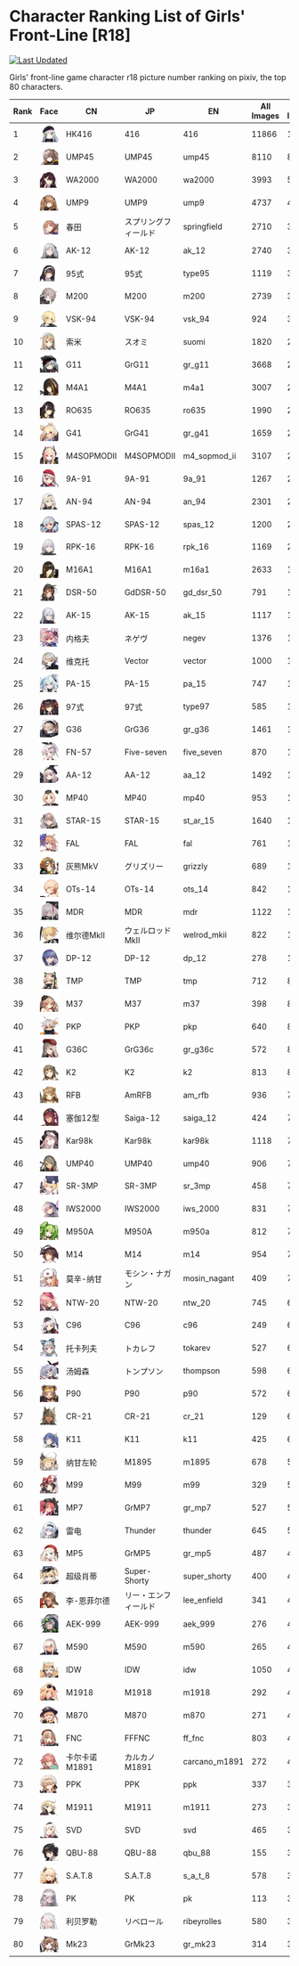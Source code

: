 # Character Ranking List of Girls' Front-Line [R18]

[![Last Updated](https://img.shields.io/endpoint?url=https://gist.githubusercontent.com/narugo1992/254442dea2e77cf46366df97f499242f/raw/data_last_update.json)](https://huggingface.co/datasets/deepghs/game_characters)

Girls' front-line game character r18 picture number ranking on pixiv, the top 80 characters. 

|   Rank | Face                                              | CN         | JP           | EN            |   All Images |   R18 Images |
|--------|---------------------------------------------------|------------|--------------|---------------|--------------|--------------|
|      1 | ![416](./images/logo_416.png)                     | HK416      | 416          | 416           |        11866 |         1642 |
|      2 | ![ump45](./images/logo_ump45.png)                 | UMP45      | UMP45        | ump45         |         8110 |          865 |
|      3 | ![wa2000](./images/logo_wa2000.png)               | WA2000     | WA2000       | wa2000        |         3993 |          513 |
|      4 | ![ump9](./images/logo_ump9.png)                   | UMP9       | UMP9         | ump9          |         4737 |          452 |
|      5 | ![springfield](./images/logo_springfield.png)     | 春田         | スプリングフィールド   | springfield   |         2710 |          399 |
|      6 | ![ak_12](./images/logo_ak_12.png)                 | AK-12      | AK-12        | ak_12         |         2740 |          339 |
|      7 | ![type95](./images/logo_type95.png)               | 95式        | 95式          | type95        |         1119 |          326 |
|      8 | ![m200](./images/logo_m200.png)                   | M200       | M200         | m200          |         2739 |          308 |
|      9 | ![vsk_94](./images/logo_vsk_94.png)               | VSK-94     | VSK-94       | vsk_94        |          924 |          306 |
|     10 | ![suomi](./images/logo_suomi.png)                 | 索米         | スオミ          | suomi         |         1820 |          285 |
|     11 | ![gr_g11](./images/logo_gr_g11.png)               | G11        | GrG11        | gr_g11        |         3668 |          277 |
|     12 | ![m4a1](./images/logo_m4a1.png)                   | M4A1       | M4A1         | m4a1          |         3007 |          267 |
|     13 | ![ro635](./images/logo_ro635.png)                 | RO635      | RO635        | ro635         |         1990 |          260 |
|     14 | ![gr_g41](./images/logo_gr_g41.png)               | G41        | GrG41        | gr_g41        |         1659 |          260 |
|     15 | ![m4_sopmod_ii](./images/logo_m4_sopmod_ii.png)   | M4SOPMODII | M4SOPMODII   | m4_sopmod_ii  |         3107 |          252 |
|     16 | ![9a_91](./images/logo_9a_91.png)                 | 9A-91      | 9A-91        | 9a_91         |         1267 |          227 |
|     17 | ![an_94](./images/logo_an_94.png)                 | AN-94      | AN-94        | an_94         |         2301 |          216 |
|     18 | ![spas_12](./images/logo_spas_12.png)             | SPAS-12    | SPAS-12      | spas_12       |         1200 |          215 |
|     19 | ![rpk_16](./images/logo_rpk_16.png)               | RPK-16     | RPK-16       | rpk_16        |         1169 |          200 |
|     20 | ![m16a1](./images/logo_m16a1.png)                 | M16A1      | M16A1        | m16a1         |         2633 |          198 |
|     21 | ![gd_dsr_50](./images/logo_gd_dsr_50.png)         | DSR-50     | GdDSR-50     | gd_dsr_50     |          791 |          194 |
|     22 | ![ak_15](./images/logo_ak_15.png)                 | AK-15      | AK-15        | ak_15         |         1117 |          188 |
|     23 | ![negev](./images/logo_negev.png)                 | 内格夫        | ネゲヴ          | negev         |         1376 |          183 |
|     24 | ![vector](./images/logo_vector.png)               | 维克托        | Vector       | vector        |         1000 |          166 |
|     25 | ![pa_15](./images/logo_pa_15.png)                 | PA-15      | PA-15        | pa_15         |          747 |          166 |
|     26 | ![type97](./images/logo_type97.png)               | 97式        | 97式          | type97        |          585 |          146 |
|     27 | ![gr_g36](./images/logo_gr_g36.png)               | G36        | GrG36        | gr_g36        |         1461 |          144 |
|     28 | ![five_seven](./images/logo_five_seven.png)       | FN-57      | Five-seven   | five_seven    |          870 |          144 |
|     29 | ![aa_12](./images/logo_aa_12.png)                 | AA-12      | AA-12        | aa_12         |         1492 |          142 |
|     30 | ![mp40](./images/logo_mp40.png)                   | MP40       | MP40         | mp40          |          953 |          137 |
|     31 | ![st_ar_15](./images/logo_st_ar_15.png)           | STAR-15    | STAR-15      | st_ar_15      |         1640 |          135 |
|     32 | ![fal](./images/logo_fal.png)                     | FAL        | FAL          | fal           |          761 |          133 |
|     33 | ![grizzly](./images/logo_grizzly.png)             | 灰熊MkⅤ      | グリズリー        | grizzly       |          689 |          118 |
|     34 | ![ots_14](./images/logo_ots_14.png)               | OTs-14     | OTs-14       | ots_14        |          842 |          115 |
|     35 | ![mdr](./images/logo_mdr.png)                     | MDR        | MDR          | mdr           |         1122 |          114 |
|     36 | ![welrod_mkii](./images/logo_welrod_mkii.png)     | 维尔德MkⅡ     | ウェルロッドMkII   | welrod_mkii   |          822 |          110 |
|     37 | ![dp_12](./images/logo_dp_12.png)                 | DP-12      | DP-12        | dp_12         |          278 |          101 |
|     38 | ![tmp](./images/logo_tmp.png)                     | TMP        | TMP          | tmp           |          712 |           89 |
|     39 | ![m37](./images/logo_m37.png)                     | M37        | M37          | m37           |          398 |           87 |
|     40 | ![pkp](./images/logo_pkp.png)                     | PKP        | PKP          | pkp           |          640 |           85 |
|     41 | ![gr_g36c](./images/logo_gr_g36c.png)             | G36C       | GrG36c       | gr_g36c       |          572 |           85 |
|     42 | ![k2](./images/logo_k2.png)                       | K2         | K2           | k2            |          813 |           83 |
|     43 | ![am_rfb](./images/logo_am_rfb.png)               | RFB        | AmRFB        | am_rfb        |          936 |           77 |
|     44 | ![saiga_12](./images/logo_saiga_12.png)           | 塞伽12型      | Saiga-12     | saiga_12      |          424 |           75 |
|     45 | ![kar98k](./images/logo_kar98k.png)               | Kar98k     | Kar98k       | kar98k        |         1118 |           74 |
|     46 | ![ump40](./images/logo_ump40.png)                 | UMP40      | UMP40        | ump40         |          906 |           73 |
|     47 | ![sr_3mp](./images/logo_sr_3mp.png)               | SR-3MP     | SR-3MP       | sr_3mp        |          458 |           72 |
|     48 | ![iws_2000](./images/logo_iws_2000.png)           | IWS2000    | IWS2000      | iws_2000      |          831 |           71 |
|     49 | ![m950a](./images/logo_m950a.png)                 | M950A      | M950A        | m950a         |          812 |           71 |
|     50 | ![m14](./images/logo_m14.png)                     | M14        | M14          | m14           |          954 |           70 |
|     51 | ![mosin_nagant](./images/logo_mosin_nagant.png)   | 莫辛-纳甘      | モシン・ナガン      | mosin_nagant  |          409 |           70 |
|     52 | ![ntw_20](./images/logo_ntw_20.png)               | NTW-20     | NTW-20       | ntw_20        |          745 |           69 |
|     53 | ![c96](./images/logo_c96.png)                     | C96        | C96          | c96           |          249 |           69 |
|     54 | ![tokarev](./images/logo_tokarev.png)             | 托卡列夫       | トカレフ         | tokarev       |          527 |           66 |
|     55 | ![thompson](./images/logo_thompson.png)           | 汤姆森        | トンプソン        | thompson      |          598 |           65 |
|     56 | ![p90](./images/logo_p90.png)                     | P90        | P90          | p90           |          572 |           64 |
|     57 | ![cr_21](./images/logo_cr_21.png)                 | CR-21      | CR-21        | cr_21         |          129 |           61 |
|     58 | ![k11](./images/logo_k11.png)                     | K11        | K11          | k11           |          425 |           60 |
|     59 | ![m1895](./images/logo_m1895.png)                 | 纳甘左轮       | M1895        | m1895         |          678 |           57 |
|     60 | ![m99](./images/logo_m99.png)                     | M99        | M99          | m99           |          329 |           55 |
|     61 | ![gr_mp7](./images/logo_gr_mp7.png)               | MP7        | GrMP7        | gr_mp7        |          527 |           53 |
|     62 | ![thunder](./images/logo_thunder.png)             | 雷电         | Thunder      | thunder       |          645 |           51 |
|     63 | ![gr_mp5](./images/logo_gr_mp5.png)               | MP5        | GrMP5        | gr_mp5        |          487 |           47 |
|     64 | ![super_shorty](./images/logo_super_shorty.png)   | 超级肖蒂       | Super-Shorty | super_shorty  |          400 |           47 |
|     65 | ![lee_enfield](./images/logo_lee_enfield.png)     | 李-恩菲尔德     | リー・エンフィールド   | lee_enfield   |          341 |           46 |
|     66 | ![aek_999](./images/logo_aek_999.png)             | AEK-999    | AEK-999      | aek_999       |          276 |           46 |
|     67 | ![m590](./images/logo_m590.png)                   | M590       | M590         | m590          |          265 |           45 |
|     68 | ![idw](./images/logo_idw.png)                     | IDW        | IDW          | idw           |         1050 |           44 |
|     69 | ![m1918](./images/logo_m1918.png)                 | M1918      | M1918        | m1918         |          292 |           43 |
|     70 | ![m870](./images/logo_m870.png)                   | M870       | M870         | m870          |          271 |           42 |
|     71 | ![ff_fnc](./images/logo_ff_fnc.png)               | FNC        | FFFNC        | ff_fnc        |          803 |           41 |
|     72 | ![carcano_m1891](./images/logo_carcano_m1891.png) | 卡尔卡诺M1891  | カルカノM1891    | carcano_m1891 |          272 |           40 |
|     73 | ![ppk](./images/logo_ppk.png)                     | PPK        | PPK          | ppk           |          337 |           39 |
|     74 | ![m1911](./images/logo_m1911.png)                 | M1911      | M1911        | m1911         |          273 |           39 |
|     75 | ![svd](./images/logo_svd.png)                     | SVD        | SVD          | svd           |          465 |           38 |
|     76 | ![qbu_88](./images/logo_qbu_88.png)               | QBU-88     | QBU-88       | qbu_88        |          155 |           38 |
|     77 | ![s_a_t_8](./images/logo_s_a_t_8.png)             | S.A.T.8    | S.A.T.8      | s_a_t_8       |          578 |           37 |
|     78 | ![pk](./images/logo_pk.png)                       | PK         | PK           | pk            |          113 |           37 |
|     79 | ![ribeyrolles](./images/logo_ribeyrolles.png)     | 利贝罗勒       | リベロール        | ribeyrolles   |          580 |           36 |
|     80 | ![gr_mk23](./images/logo_gr_mk23.png)             | Mk23       | GrMk23       | gr_mk23       |          314 |           36 |
